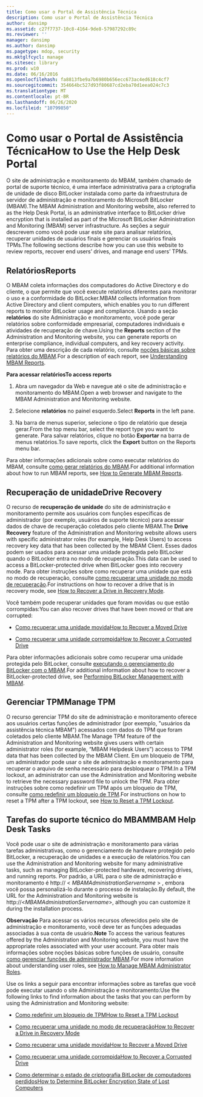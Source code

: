 ```yaml
---
title: Como usar o Portal de Assistência Técnica
description: Como usar o Portal de Assistência Técnica
author: dansimp
ms.assetid: c27f7737-10c8-4164-9de8-57987292c89c
ms.reviewer: ''
manager: dansimp
ms.author: dansimp
ms.pagetype: mdop, security
ms.mktglfcycl: manage
ms.sitesec: library
ms.prod: w10
ms.date: 06/16/2016
ms.openlocfilehash: fa8813fbe9a7b6980b656ecc673ac4ed618c4cf7
ms.sourcegitcommit: 354664bc527d93f80687cd2eba70d1eea024c7c3
ms.translationtype: MT
ms.contentlocale: pt-BR
ms.lasthandoff: 06/26/2020
ms.locfileid: "10799850"
---
```

# <span data-ttu-id="1cf8a-103">Como usar o Portal de Assistência Técnica</span><span class="sxs-lookup"><span data-stu-id="1cf8a-103">How to Use the Help Desk Portal</span></span>


<span data-ttu-id="1cf8a-104">O site de administração e monitoramento do MBAM, também chamado de portal de suporte técnico, é uma interface administrativa para a criptografia de unidade de disco BitLocker instalada como parte da infraestrutura de servidor de administração e monitoramento do Microsoft BitLocker (MBAM).</span><span class="sxs-lookup"><span data-stu-id="1cf8a-104">The MBAM Administration and Monitoring website, also referred to as the Help Desk Portal, is an administrative interface to BitLocker drive encryption that is installed as part of the Microsoft BitLocker Administration and Monitoring (MBAM) server infrastructure.</span></span> <span data-ttu-id="1cf8a-105">As seções a seguir descrevem como você pode usar este site para analisar relatórios, recuperar unidades de usuários finais e gerenciar os usuários finais TPMs.</span><span class="sxs-lookup"><span data-stu-id="1cf8a-105">The following sections describe how you can use this website to review reports, recover end users’ drives, and manage end users’ TPMs.</span></span>

## <a href="" id="bkmk-reports"></a><span data-ttu-id="1cf8a-106">Relatórios</span><span class="sxs-lookup"><span data-stu-id="1cf8a-106">Reports</span></span>


<span data-ttu-id="1cf8a-107">O MBAM coleta informações dos computadores do Active Directory e do cliente, o que permite que você execute relatórios diferentes para monitorar o uso e a conformidade do BitLocker.</span><span class="sxs-lookup"><span data-stu-id="1cf8a-107">MBAM collects information from Active Directory and client computers, which enables you to run different reports to monitor BitLocker usage and compliance.</span></span> <span data-ttu-id="1cf8a-108">Usando a seção **relatórios** do site Administração e monitoramento, você pode gerar relatórios sobre conformidade empresarial, computadores individuais e atividades de recuperação de chave.</span><span class="sxs-lookup"><span data-stu-id="1cf8a-108">Using the **Reports** section of the Administration and Monitoring website, you can generate reports on enterprise compliance, individual computers, and key recovery activity.</span></span> <span data-ttu-id="1cf8a-109">Para obter uma descrição de cada relatório, consulte [noções básicas sobre relatórios do MBAM](understanding-mbam-reports-mbam-2.md).</span><span class="sxs-lookup"><span data-stu-id="1cf8a-109">For a description of each report, see [Understanding MBAM Reports](understanding-mbam-reports-mbam-2.md).</span></span>

**<span data-ttu-id="1cf8a-110">Para acessar relatórios</span><span class="sxs-lookup"><span data-stu-id="1cf8a-110">To access reports</span></span>**

1.  <span data-ttu-id="1cf8a-111">Abra um navegador da Web e navegue até o site de administração e monitoramento do MBAM.</span><span class="sxs-lookup"><span data-stu-id="1cf8a-111">Open a web browser and navigate to the MBAM Administration and Monitoring website.</span></span>

2.  <span data-ttu-id="1cf8a-112">Selecione **relatórios** no painel esquerdo.</span><span class="sxs-lookup"><span data-stu-id="1cf8a-112">Select **Reports** in the left pane.</span></span>

3.  <span data-ttu-id="1cf8a-113">Na barra de menus superior, selecione o tipo de relatório que deseja gerar.</span><span class="sxs-lookup"><span data-stu-id="1cf8a-113">From the top menu bar, select the report type you want to generate.</span></span> <span data-ttu-id="1cf8a-114">Para salvar relatórios, clique no botão **Exportar** na barra de menus relatórios.</span><span class="sxs-lookup"><span data-stu-id="1cf8a-114">To save reports, click the **Export** button on the Reports menu bar.</span></span>

<span data-ttu-id="1cf8a-115">Para obter informações adicionais sobre como executar relatórios do MBAM, consulte [como gerar relatórios do MBAM](how-to-generate-mbam-reports-mbam-2.md).</span><span class="sxs-lookup"><span data-stu-id="1cf8a-115">For additional information about how to run MBAM reports, see [How to Generate MBAM Reports](how-to-generate-mbam-reports-mbam-2.md).</span></span>

## <a href="" id="bkmk-drirec"></a><span data-ttu-id="1cf8a-116">Recuperação de unidade</span><span class="sxs-lookup"><span data-stu-id="1cf8a-116">Drive Recovery</span></span>


<span data-ttu-id="1cf8a-117">O recurso de **recuperação de unidade** do site de administração e monitoramento permite aos usuários com funções específicas de administrador (por exemplo, usuários de suporte técnico) para acessar dados de chave de recuperação coletados pelo cliente MBAM.</span><span class="sxs-lookup"><span data-stu-id="1cf8a-117">The **Drive Recovery** feature of the Administration and Monitoring website allows users with specific administrator roles (for example, Help Desk Users) to access recovery key data that has been collected by the MBAM Client.</span></span> <span data-ttu-id="1cf8a-118">Esses dados podem ser usados para acessar uma unidade protegida pelo BitLocker quando o BitLocker entra no modo de recuperação.</span><span class="sxs-lookup"><span data-stu-id="1cf8a-118">This data can be used to access a BitLocker-protected drive when BitLocker goes into recovery mode.</span></span> <span data-ttu-id="1cf8a-119">Para obter instruções sobre como recuperar uma unidade que está no modo de recuperação, consulte [como recuperar uma unidade no modo de recuperação](how-to-recover-a-drive-in-recovery-mode-mbam-2.md).</span><span class="sxs-lookup"><span data-stu-id="1cf8a-119">For instructions on how to recover a drive that is in recovery mode, see [How to Recover a Drive in Recovery Mode](how-to-recover-a-drive-in-recovery-mode-mbam-2.md).</span></span>

<span data-ttu-id="1cf8a-120">Você também pode recuperar unidades que foram movidas ou que estão corrompidas:</span><span class="sxs-lookup"><span data-stu-id="1cf8a-120">You can also recover drives that have been moved or that are corrupted:</span></span>

-   [<span data-ttu-id="1cf8a-121">Como recuperar uma unidade movida</span><span class="sxs-lookup"><span data-stu-id="1cf8a-121">How to Recover a Moved Drive</span></span>](how-to-recover-a-moved-drive-mbam-2.md)

-   [<span data-ttu-id="1cf8a-122">Como recuperar uma unidade corrompida</span><span class="sxs-lookup"><span data-stu-id="1cf8a-122">How to Recover a Corrupted Drive</span></span>](how-to-recover-a-corrupted-drive-mbam-2.md)

<span data-ttu-id="1cf8a-123">Para obter informações adicionais sobre como recuperar uma unidade protegida pelo BitLocker, consulte [executando o gerenciamento do BitLocker com o MBAM](performing-bitlocker-management-with-mbam-mbam-2.md).</span><span class="sxs-lookup"><span data-stu-id="1cf8a-123">For additional information about how to recover a BitLocker-protected drive, see [Performing BitLocker Management with MBAM](performing-bitlocker-management-with-mbam-mbam-2.md).</span></span>

## <a href="" id="bkmk-manatpm"></a><span data-ttu-id="1cf8a-124">Gerenciar TPM</span><span class="sxs-lookup"><span data-stu-id="1cf8a-124">Manage TPM</span></span>


<span data-ttu-id="1cf8a-125">O recurso gerenciar TPM do site de administração e monitoramento oferece aos usuários certas funções de administrador (por exemplo, "usuários da assistência técnica MBAM") acessados com dados do TPM que foram coletados pelo cliente MBAM.</span><span class="sxs-lookup"><span data-stu-id="1cf8a-125">The Manage TPM feature of the Administration and Monitoring website gives users with certain administrator roles (for example, “MBAM Helpdesk Users”) access to TPM data that has been collected by the MBAM Client.</span></span> <span data-ttu-id="1cf8a-126">Em um bloqueio de TPM, um administrador pode usar o site de administração e monitoramento para recuperar o arquivo de senha necessário para desbloquear o TPM.</span><span class="sxs-lookup"><span data-stu-id="1cf8a-126">In a TPM lockout, an administrator can use the Administration and Monitoring website to retrieve the necessary password file to unlock the TPM.</span></span> <span data-ttu-id="1cf8a-127">Para obter instruções sobre como redefinir um TPM após um bloqueio de TPM, consulte [como redefinir um bloqueio de TPM](how-to-reset-a-tpm-lockout-mbam-2.md).</span><span class="sxs-lookup"><span data-stu-id="1cf8a-127">For instructions on how to reset a TPM after a TPM lockout, see [How to Reset a TPM Lockout](how-to-reset-a-tpm-lockout-mbam-2.md).</span></span>

## <a href="" id="bkmk-helpdesk"></a> <span data-ttu-id="1cf8a-128">Tarefas do suporte técnico do MBAM</span><span class="sxs-lookup"><span data-stu-id="1cf8a-128">MBAM Help Desk Tasks</span></span>


<span data-ttu-id="1cf8a-129">Você pode usar o site de administração e monitoramento para várias tarefas administrativas, como o gerenciamento de hardware protegido pelo BitLocker, a recuperação de unidades e a execução de relatórios.</span><span class="sxs-lookup"><span data-stu-id="1cf8a-129">You can use the Administration and Monitoring website for many administrative tasks, such as managing BitLocker-protected hardware, recovering drives, and running reports.</span></span> <span data-ttu-id="1cf8a-130">Por padrão, a URL para o site de administração e monitoramento é http:// &lt; *MBAMAdministrationServername* &gt; , embora você possa personalizá-lo durante o processo de instalação.</span><span class="sxs-lookup"><span data-stu-id="1cf8a-130">By default, the URL for the Administration and Monitoring website is http://&lt;*MBAMAdministrationServername*&gt;, although you can customize it during the installation process.</span></span>

<span data-ttu-id="1cf8a-131">**Observação**  Para acessar os vários recursos oferecidos pelo site de administração e monitoramento, você deve ter as funções adequadas associadas à sua conta de usuário.</span><span class="sxs-lookup"><span data-stu-id="1cf8a-131">**Note** To access the various features offered by the Administration and Monitoring website, you must have the appropriate roles associated with your user account.</span></span> <span data-ttu-id="1cf8a-132">Para obter mais informações sobre noções básicas sobre funções de usuário, consulte [como gerenciar funções de administrador MBAM](how-to-manage-mbam-administrator-roles-mbam-2.md).</span><span class="sxs-lookup"><span data-stu-id="1cf8a-132">For more information about understanding user roles, see [How to Manage MBAM Administrator Roles](how-to-manage-mbam-administrator-roles-mbam-2.md).</span></span>

 

<span data-ttu-id="1cf8a-133">Use os links a seguir para encontrar informações sobre as tarefas que você pode executar usando o site Administração e monitoramento:</span><span class="sxs-lookup"><span data-stu-id="1cf8a-133">Use the following links to find information about the tasks that you can perform by using the Administration and Monitoring website:</span></span>

-   [<span data-ttu-id="1cf8a-134">Como redefinir um bloqueio de TPM</span><span class="sxs-lookup"><span data-stu-id="1cf8a-134">How to Reset a TPM Lockout</span></span>](how-to-reset-a-tpm-lockout-mbam-2.md)

-   [<span data-ttu-id="1cf8a-135">Como recuperar uma unidade no modo de recuperação</span><span class="sxs-lookup"><span data-stu-id="1cf8a-135">How to Recover a Drive in Recovery Mode</span></span>](how-to-recover-a-drive-in-recovery-mode-mbam-2.md)

-   [<span data-ttu-id="1cf8a-136">Como recuperar uma unidade movida</span><span class="sxs-lookup"><span data-stu-id="1cf8a-136">How to Recover a Moved Drive</span></span>](how-to-recover-a-moved-drive-mbam-2.md)

-   [<span data-ttu-id="1cf8a-137">Como recuperar uma unidade corrompida</span><span class="sxs-lookup"><span data-stu-id="1cf8a-137">How to Recover a Corrupted Drive</span></span>](how-to-recover-a-corrupted-drive-mbam-2.md)

-   [<span data-ttu-id="1cf8a-138">Como determinar o estado de criptografia BitLocker de computadores perdidos</span><span class="sxs-lookup"><span data-stu-id="1cf8a-138">How to Determine BitLocker Encryption State of Lost Computers</span></span>](how-to-determine-bitlocker-encryption-state-of-lost-computers-mbam-2.md)

 

 





